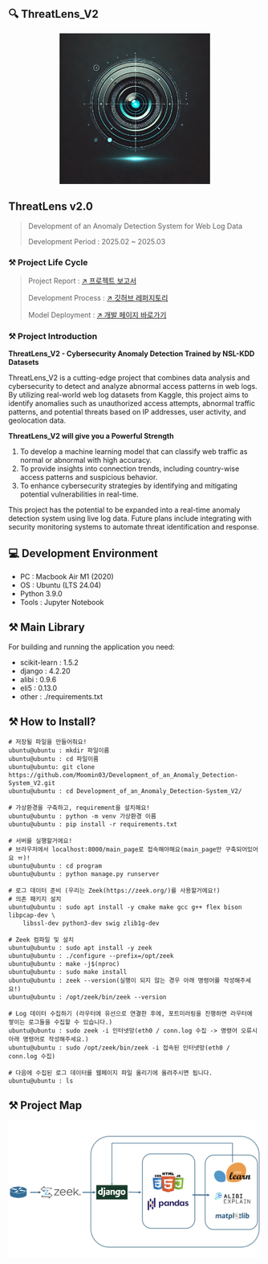 ## 🔍 ThreatLens_V2

<p align="center">
  <img src="https://github.com/Moomin03/Development_of_an_Anomaly_Detection_System/blob/main/image/LOGO.jpg" alt="이미지 설명" width="300" height="300">
</p>


## ThreatLens v2.0

> Development of an Anomaly Detection System for Web Log Data
>
> Development Period : 2025.02 ~ 2025.03


### ⚒️ Project Life Cycle
> Project Report : [↗️ 프로젝트 보고서](https://north-museum-b07.notion.site/NSL-KDD-1b90f748c6888065b6bae78168b3ae1d?pvs=4)
>
> Development Process : [↗️ 깃허브 레퍼지토리](https://github.com/Moomin03/Development_of_an_Anomaly_Detection_System_V2/tree/master)
>
> Model Deployment : [↗️ 개발 페이지 바로가기](https://github.com/Moomin03/Development_of_an_Anomaly_Detection_System_V2/blob/master/process/prcatice.ipynb)


### ⚒️ Project Introduction
**ThreatLens_V2 - Cybersecurity Anomaly Detection Trained by NSL-KDD Datasets**

ThreatLens_V2 is a cutting-edge project that combines data analysis and cybersecurity to detect and analyze abnormal access patterns in web logs. By utilizing real-world web log datasets from Kaggle, this project aims to identify anomalies such as unauthorized access attempts, abnormal traffic patterns, and potential threats based on IP addresses, user activity, and geolocation data.

**ThreatLens_V2 will give you a Powerful Strength**

1. To develop a machine learning model that can classify web traffic as normal or abnormal with high accuracy.
2. To provide insights into connection trends, including country-wise access patterns and suspicious behavior.
3. To enhance cybersecurity strategies by identifying and mitigating potential vulnerabilities in real-time.

This project has the potential to be expanded into a real-time anomaly detection system using live log data. Future plans include integrating with security monitoring systems to automate threat identification and response.

## 💻 Development Environment
- PC : Macbook Air M1 (2020)
- OS : Ubuntu (LTS 24.04)
- Python 3.9.0
- Tools : Jupyter Notebook


## ⚒️ Main Library
For building and running the application you need:
- scikit-learn : 1.5.2
- django : 4.2.20
- alibi : 0.9.6
- eli5 : 0.13.0
- other : ./requirements.txt


## ⚒️ How to Install?
```
# 저장될 파일을 만들어줘요!
ubuntu@ubuntu : mkdir 파일이름 
ubuntu@ubuntu : cd 파일이름
ubuntu@ubuntu: git clone https://github.com/Moomin03/Development_of_an_Anomaly_Detection-System_V2.git
ubuntu@ubuntu : cd Development_of_an_Anomaly_Detection-System_V2/

# 가상환경을 구축하고, requirement을 설치해요!
ubuntu@ubuntu : python -m venv 가상환경 이름
ubuntu@ubuntu : pip install -r requirements.txt

# 서버를 실행할거에요!
# 브라우저에서 localhost:8000/main_page로 접속해야해요(main_page만 구축되어있어요 ㅠ)!
ubuntu@ubuntu : cd program
ubuntu@ubuntu : python manage.py runserver

# 로그 데이터 준비 (우리는 Zeek(https://zeek.org/)를 사용할거에요!)
# 의존 패키지 설치
ubuntu@ubuntu : sudo apt install -y cmake make gcc g++ flex bison libpcap-dev \
    libssl-dev python3-dev swig zlib1g-dev
    
# Zeek 컴파일 및 설치
ubuntu@ubuntu : sudo apt install -y zeek
ubuntu@ubuntu : ./configure --prefix=/opt/zeek
ubuntu@ubuntu : make -j$(nproc) 
ubuntu@ubuntu : sudo make install
ubuntu@ubuntu : zeek --version(실행이 되지 않는 경우 아래 명령어를 작성해주세요!)
ubuntu@ubuntu : /opt/zeek/bin/zeek --version

# Log 데이터 수집하기 (라우터에 유선으로 연결한 후에, 포트미러링을 진행하면 라우터에 쌓이는 로그들을 수집할 수 있습니다.)
ubuntu@ubuntu : sudo zeek -i 인터넷망(eth0 / conn.log 수집 -> 명령어 오류시 아래 명령어로 작성해주세요.)
ubuntu@ubuntu : sudo /opt/zeek/bin/zeek -i 접속된 인터넷망(eth0 / conn.log 수집)

# 다음에 수집된 로그 데이터를 웹페이지 파일 올리기에 올려주시면 됩니다.
ubuntu@ubuntu : ls
```

## ⚒️ Project Map

![image](https://github.com/Moomin03/Development_of_an_Anomaly_Detection_System/blob/main/image/Project_Map.png)
